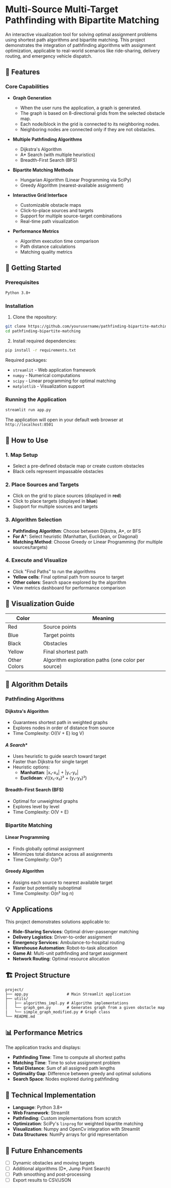 # Multi-Source Multi-Target Pathfinding with Bipartite Matching

An interactive visualization tool for solving optimal assignment problems using shortest path algorithms and bipartite matching. This project demonstrates the integration of pathfinding algorithms with assignment optimization, applicable to real-world scenarios like ride-sharing, delivery routing, and emergency vehicle dispatch.

## 🎯 Features

### Core Capabilities
- **Graph Generation**
  - When the user runs the application, a graph is generated.
  - The graph is based on 8-directional grids from the selected obstacle map.
  - Each node/block in the grid is connected to its neighboring nodes.
  - Neighboring nodes are connected only if they are not obstacles.
  
- **Multiple Pathfinding Algorithms**
  - Dijkstra's Algorithm
  - A* Search (with multiple heuristics)
  - Breadth-First Search (BFS)

- **Bipartite Matching Methods**
  - Hungarian Algorithm (Linear Programming via SciPy)
  - Greedy Algorithm (nearest-available assignment)

- **Interactive Grid Interface**
  - Customizable obstacle maps
  - Click-to-place sources and targets
  - Support for multiple source-target combinations
  - Real-time path visualization

- **Performance Metrics**
  - Algorithm execution time comparison
  - Path distance calculations
  - Matching quality metrics

## 🚀 Getting Started

### Prerequisites
```bash
Python 3.8+
```

### Installation

1. Clone the repository:
```bash
git clone https://github.com/yourusername/pathfinding-bipartite-matching.git
cd pathfinding-bipartite-matching
```

2. Install required dependencies:
```bash
pip install -r requirements.txt
```

Required packages:
- `streamlit` - Web application framework
- `numpy` - Numerical computations
- `scipy` - Linear programming for optimal matching
- `matplotlib` - Visualization support

### Running the Application

```bash
streamlit run app.py
```

The application will open in your default web browser at `http://localhost:8501`

## 📖 How to Use

### 1. **Map Setup**
   - Select a pre-defined obstacle map or create custom obstacles
   - Black cells represent impassable obstacles

### 2. **Place Sources and Targets**
   - Click on the grid to place sources (displayed in **red**)
   - Click to place targets (displayed in **blue**)
   - Support for multiple sources and targets

### 3. **Algorithm Selection**
   - **Pathfinding Algorithm**: Choose between Dijkstra, A*, or BFS
   - **For A***: Select heuristic (Manhattan, Euclidean, or Diagonal)
   - **Matching Method**: Choose Greedy or Linear Programming (for multiple sources/targets)

### 4. **Execute and Visualize**
   - Click "Find Paths" to run the algorithms
   - **Yellow cells**: Final optimal path from source to target
   - **Other colors**: Search space explored by the algorithm
   - View metrics dashboard for performance comparison

## 🎨 Visualization Guide

| Color | Meaning |
|-------|---------|
| Red | Source points |
| Blue | Target points |
| Black | Obstacles |
| Yellow | Final shortest path |
| Other Colors | Algorithm exploration paths (one color per source) |

## 🧮 Algorithm Details

### Pathfinding Algorithms

#### **Dijkstra's Algorithm**
- Guarantees shortest path in weighted graphs
- Explores nodes in order of distance from source
- Time Complexity: O((V + E) log V)

#### **A* Search**
- Uses heuristic to guide search toward target
- Faster than Dijkstra for single target
- Heuristic options:
  - **Manhattan**: |x₁-x₂| + |y₁-y₂| 
  - **Euclidean**: √((x₁-x₂)² + (y₁-y₂)²)

#### **Breadth-First Search (BFS)**
- Optimal for unweighted graphs
- Explores level by level
- Time Complexity: O(V + E)

### Bipartite Matching

#### **Linear Programming**
- Finds globally optimal assignment
- Minimizes total distance across all assignments
- Time Complexity: O(n³)

#### **Greedy Algorithm**
- Assigns each source to nearest available target
- Faster but potentially suboptimal
- Time Complexity: O(n² log n)

## 💡 Applications

This project demonstrates solutions applicable to:

- **Ride-Sharing Services**: Optimal driver-passenger matching
- **Delivery Logistics**: Driver-to-order assignment
- **Emergency Services**: Ambulance-to-hospital routing
- **Warehouse Automation**: Robot-to-task allocation
- **Game AI**: Multi-unit pathfinding and target assignment
- **Network Routing**: Optimal resource allocation

## 🏗️ Project Structure

```
project/
├── app.py                 # Main Streamlit application
├── utils/
│   ├── algorithms_impl.py # Algorithm implementations
│   └── graph_gen.py       # Generates graph from a given obstacle map
|   └── simple_graph_modified.py # Graph class
└── README.md
```

## 📊 Performance Metrics

The application tracks and displays:
- **Pathfinding Time**: Time to compute all shortest paths
- **Matching Time**: Time to solve assignment problem
- **Total Distance**: Sum of all assigned path lengths
- **Optimality Gap**: Difference between greedy and optimal solutions
- **Search Space**: Nodes explored during pathfinding

## 🔬 Technical Implementation

- **Language**: Python 3.8+
- **Web Framework**: Streamlit
- **Pathfinding**: Custom implementations from scratch
- **Optimization**: SciPy's `linprog` for weighted bipartite matching
- **Visualization**: Numpy and OpenCv integration with Streamlit
- **Data Structures**: NumPy arrays for grid representation

## 🚧 Future Enhancements

- [ ] Dynamic obstacles and moving targets
- [ ] Additional algorithms (D*, Jump Point Search)
- [ ] Path smoothing and post-processing
- [ ] Export results to CSV/JSON
